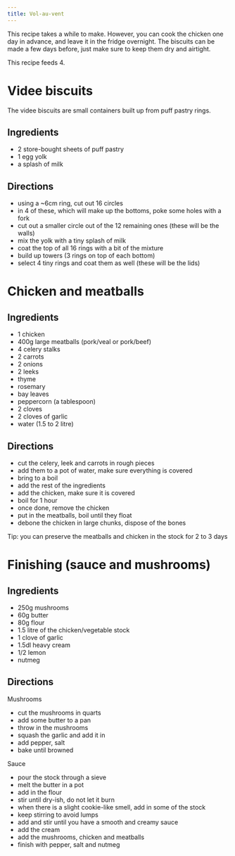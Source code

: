 ```yaml
---
title: Vol-au-vent
---
```


This recipe takes a while to make. However, you can cook the chicken one day in
advance, and leave it in the fridge overnight. The biscuits can be made a few
days before, just make sure to keep them dry and airtight.

This recipe feeds 4.

# Videe biscuits

The videe biscuits are small containers built up from puff pastry rings.

## Ingredients

- 2 store-bought sheets of puff pastry
- 1 egg yolk
- a splash of milk

## Directions

- using a ~6cm ring, cut out 16 circles
- in 4 of these, which will make up the bottoms, poke some holes with a fork
- cut out a smaller circle out of the 12 remaining ones (these will be the walls)
- mix the yolk with a tiny splash of milk
- coat the top of all 16 rings with a bit of the mixture
- build up towers (3 rings on top of each bottom)
- select 4 tiny rings and coat them as well (these will be the lids)


# Chicken and meatballs

## Ingredients

- 1 chicken
- 400g large meatballs (pork/veal or pork/beef)
- 4 celery stalks
- 2 carrots
- 2 onions
- 2 leeks
- thyme
- rosemary
- bay leaves
- peppercorn (a tablespoon)
- 2 cloves
- 2 cloves of garlic
- water (1.5 to 2 litre)

## Directions

- cut the celery, leek and carrots in rough pieces
- add them to a pot of water, make sure everything is covered
- bring to a boil
- add the rest of the ingredients
- add the chicken, make sure it is covered
- boil for 1 hour
- once done, remove the chicken
- put in the meatballs, boil until they float
- debone the chicken in large chunks, dispose of the bones

Tip: you can preserve the meatballs and chicken in the stock for 2 to 3 days


# Finishing (sauce and mushrooms)

## Ingredients

- 250g mushrooms
- 60g butter
- 80g flour
- 1.5 litre of the chicken/vegetable stock
- 1 clove of garlic
- 1.5dl heavy cream
- 1/2 lemon
- nutmeg

## Directions

Mushrooms

- cut the mushrooms in quarts
- add some butter to a pan
- throw in the mushrooms
- squash the garlic and add it in
- add pepper, salt
- bake until browned

Sauce

- pour the stock through a sieve
- melt the butter in a pot
- add in the flour
- stir until dry-ish, do not let it burn
- when there is a slight cookie-like smell, add in some of the stock
- keep stirring to avoid lumps
- add and stir until you have a smooth and creamy sauce
- add the cream
- add the mushrooms, chicken and meatballs
- finish with pepper, salt and nutmeg
